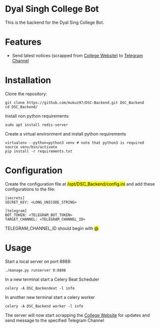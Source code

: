 # Dyal Singh College Bot
This is the backend for the Dyal Sing College Bot.

# Features
* Send latest notices (scrapped from [College Website]('http://dsc.du.ac.in/AllNewsDetails.aspx')) to [Telegram Channel]('https://tlgrm.eu/channels')

# Installation
Clone the repository:

    git clone https://github.com/mukuz97/DSC-Backend.git DSC_Backend
    cd DSC_Backend/

Install non python requirements:

    sudo apt install redis-server

Create a virtual environment and install python requirements

    virtualenv --python=python3 venv # note that python3 is required
    source venv/bin/activate
    pip install -r requirements.txt

# Configuration
Create the configuration file at <mark>/opt/DSC_Backend/config.ini</mark> and add these configurations to the file:

    [secrets]
    SECRET_KEY: <LONG_UNICODE_STRING>

    [telegram]
    BOT_TOKEN: <TELEGRAM_BOT_TOKEN>
    TARGET_CHANNEL: <TELEGRAM_CHANNEL_ID>

TELEGRAM_CHANNEL_ID should begin with <mark>@</mark>

# Usage
Start a local server on port 8888:

    ./manage.py runserver 0:8888

In a new terminal start a Celery Beat Scheduler

    celery -A DSC_Backendeat -l info

In another new terminal start a celery worker

    celery -A DSC_Backend worker -l info

The server will now start scrapping the [College Website]('http://dsc.du.ac.in/AllNewsDetails.aspx') for updates and send message to the specified Telegram Channel